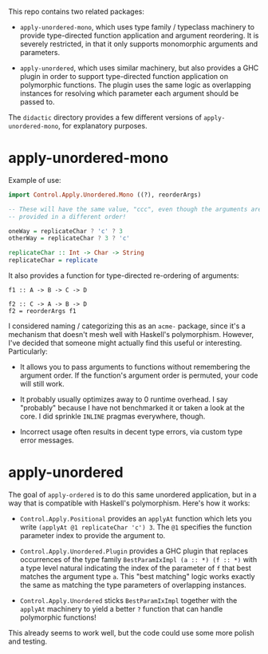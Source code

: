 This repo contains two related packages:

* `apply-unordered-mono`, which uses type family / typeclass machinery to
provide type-directed function application and argument reordering. It
is severely restricted, in that it only supports monomorphic arguments
and parameters.

* `apply-unordered`, which uses similar machinery, but also provides a
GHC plugin in order to support type-directed function application on
polymorphic functions.  The plugin uses the same logic as overlapping
instances for resolving which parameter each argument should be passed
to.

The `didactic` directory provides a few different versions of
`apply-unordered-mono`, for explanatory purposes.

# apply-unordered-mono

Example of use:

```haskell
import Control.Apply.Unordered.Mono ((?), reorderArgs)

-- These will have the same value, "ccc", even though the arguments are
-- provided in a different order!

oneWay = replicateChar ? 'c' ? 3
otherWay = replicateChar ? 3 ? 'c'

replicateChar :: Int -> Char -> String
replicateChar = replicate
```

It also provides a function for type-directed re-ordering of arguments:

```
f1 :: A -> B -> C -> D

f2 :: C -> A -> B -> D
f2 = reorderArgs f1

```

I considered naming / categorizing this as an `acme-` package, since
it's a mechanism that doesn't mesh well with Haskell's polymorphism.
However, I've decided that someone might actually find this useful or
interesting. Particularly:

* It allows you to pass arguments to functions without remembering the
  argument order. If the function's argument order is permuted, your
  code will still work.

* It probably usually optimizes away to 0 runtime overhead. I say
  "probably" because I have not benchmarked it or taken a look at the
  core. I did sprinkle `INLINE` pragmas everywhere, though.

* Incorrect usage often results in decent type errors, via custom type
  error messages.

# apply-unordered

The goal of `apply-ordered` is to do this same unordered application,
but in a way that is compatible with Haskell's polymorphism. Here's how
it works:

* `Control.Apply.Positional` provides an `applyAt` function which lets
  you write `(applyAt @1 replicateChar 'c') 3`. The `@1` specifies the
  function parameter index to provide the argument to.

* `Control.Apply.Unordered.Plugin` provides a GHC plugin that replaces
  occurrences of the type family `BestParamIxImpl (a :: *) (f :: *)`
  with a type level natural indicating the index of the parameter of
  `f` that best matches the argument type `a`. This "best matching"
  logic works exactly the same as matching the type parameters of
  overlapping instances.

* `Control.Apply.Unordered` sticks `BestParamIxImpl` together with the
  `applyAt` machinery to yield a better `?` function that can handle
  polymorphic functions!

This already seems to work well, but the code could use some more
polish and testing.

[magic-tyfams]: https://github.com/isovector/type-sets/tree/master/magic-tyfams
